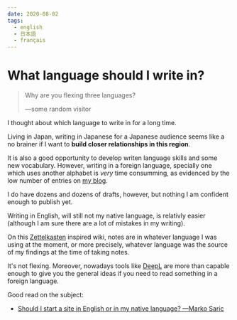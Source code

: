 ```yaml
---
date: 2020-08-02
tags:
  - english
  - 日本語
  - français
---
```


# What language should I write in?

> Why are you flexing three languages?
> <footer class="">—some random visitor</footer>

I thought about which language to write in for a long time.

Living in Japan, writing in Japanese for a Japanese audience seems like a no brainer if I want
to **build closer relationships in this region**.

It is also a good opportunity to develop writen language skills and some new
vocabulary. However, writing in a foreign language, specially one which uses
another alphabet is _very_ time consumming, as evidenced by the low number of
entries on [my blog](https://www.cyberflamingo.net/).

I do have dozens and dozens of drafts, however, but nothing I am confident
enough to publish yet.

Writing in English, will still not my native language, is relativly easier
(although I am sure there are a lot of mistakes in my writing).

On this [Zettelkasten]([[[d6cf318e]]]) inspired wiki, notes are in whatever language I was using
at the moment, or more precisely, whatever language was the source of my
findings at the time of taking notes.

It's not flexing. Moreover, nowadays tools like
[DeepL](https://www.deepl.com/translator) are more than capable enough to give
you the general ideas if you need to read something in a foreign language.

Good read on the subject:

* [Should I start a site in English or in my native language? —Marko Saric](https://markosaric.com/multilingual/)
